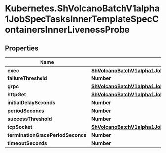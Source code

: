 # Kubernetes.ShVolcanoBatchV1alpha1JobSpecTasksInnerTemplateSpecContainersInnerLivenessProbe

## Properties

Name | Type | Description | Notes
------------ | ------------- | ------------- | -------------
**exec** | [**ShVolcanoBatchV1alpha1JobSpecTasksInnerTemplateSpecContainersInnerLifecyclePostStartExec**](ShVolcanoBatchV1alpha1JobSpecTasksInnerTemplateSpecContainersInnerLifecyclePostStartExec.md) |  | [optional] 
**failureThreshold** | **Number** |  | [optional] 
**grpc** | [**ShVolcanoBatchV1alpha1JobSpecTasksInnerTemplateSpecContainersInnerLivenessProbeGrpc**](ShVolcanoBatchV1alpha1JobSpecTasksInnerTemplateSpecContainersInnerLivenessProbeGrpc.md) |  | [optional] 
**httpGet** | [**ShVolcanoBatchV1alpha1JobSpecTasksInnerTemplateSpecContainersInnerLifecyclePostStartHttpGet**](ShVolcanoBatchV1alpha1JobSpecTasksInnerTemplateSpecContainersInnerLifecyclePostStartHttpGet.md) |  | [optional] 
**initialDelaySeconds** | **Number** |  | [optional] 
**periodSeconds** | **Number** |  | [optional] 
**successThreshold** | **Number** |  | [optional] 
**tcpSocket** | [**ShVolcanoBatchV1alpha1JobSpecTasksInnerTemplateSpecContainersInnerLifecyclePostStartTcpSocket**](ShVolcanoBatchV1alpha1JobSpecTasksInnerTemplateSpecContainersInnerLifecyclePostStartTcpSocket.md) |  | [optional] 
**terminationGracePeriodSeconds** | **Number** |  | [optional] 
**timeoutSeconds** | **Number** |  | [optional] 


